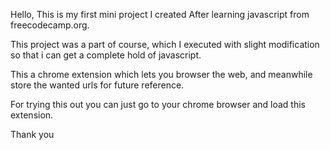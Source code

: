 Hello,
This is my first mini project I created After learning javascript from freecodecamp.org.

This project was a part of course, which I executed with slight modification so that i can get a complete hold of javascript.

This a chrome extension which lets you browser the web, and meanwhile store the wanted urls for future reference.

For trying this out you can just go to your chrome browser and load this extension.




Thank you
